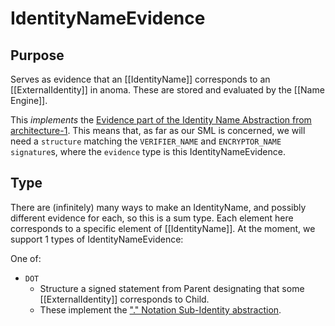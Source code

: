 # IdentityNameEvidence


## Purpose


<!-- --8<-- [start:purpose] -->
Serves as evidence that an [[IdentityName]] corresponds to an [[ExternalIdentity]] in anoma.
These are stored and evaluated by the [[Name Engine]].

This _implements_ the [Evidence part of the Identity Name Abstraction from architecture-1](../../../architecture-1/abstractions/identity.md#identity-names).
This means that, as far as our SML is concerned, we will need a `structure` matching the `VERIFIER_NAME` and `ENCRYPTOR_NAME` `signature`s,  where the `evidence` type is this IdentityNameEvidence.
<!-- --8<-- [end:purpose] -->


## Type


<!-- --8<-- [start:type] -->
There are (infinitely) many ways to make an IdentityName, and possibly different evidence for each, so this is a sum type.
Each element here corresponds to a specific element of [[IdentityName]].
At the moment, we support 1 types of IdentityNameEvidence:

One of:
- `DOT`
  - Structure a signed statement from Parent designating that some [[ExternalIdentity]] corresponds to Child.
  - These implement the ["." Notation Sub-Identity abstraction](../../../architecture-1/abstractions/identity.md#-notation).
<!-- --8<-- [end:type] -->
